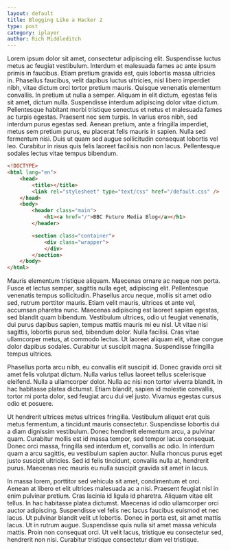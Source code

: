 ```yaml
---
layout: default
title: Blogging Like a Hacker 2
type: post
category: iplayer
author: Rich Middleditch
---
```


Lorem ipsum dolor sit amet, consectetur adipiscing elit. Suspendisse luctus metus ac feugiat vestibulum. Interdum et malesuada fames ac ante ipsum primis in faucibus. Etiam pretium gravida est, quis lobortis massa ultricies in. Phasellus faucibus, velit dapibus luctus ultricies, nisl libero imperdiet nibh, vitae dictum orci tortor pretium mauris. Quisque venenatis elementum convallis. In pretium ut nulla a semper. Aliquam in elit dictum, egestas felis sit amet, dictum nulla. Suspendisse interdum adipiscing dolor vitae dictum. Pellentesque habitant morbi tristique senectus et netus et malesuada fames ac turpis egestas. Praesent nec sem turpis. In varius eros nibh, sed interdum purus egestas sed. Aenean pretium, ante a fringilla imperdiet, metus sem pretium purus, eu placerat felis mauris in sapien. Nulla sed fermentum nisi. Duis ut quam sed augue sollicitudin consequat lobortis vel leo. Curabitur in risus quis felis laoreet facilisis non non lacus. Pellentesque sodales lectus vitae tempus bibendum.

```html
<!DOCTYPE>
<html lang="en">
    <head>
        <title></title>
        <link rel="stylesheet" type="text/css" href="/default.css" />
    </head>
    <body>
        <header class="main">
            <h1><a href="/">BBC Future Media Blog</a></h1>
        </header>

        <section class="container">
            <div class="wrapper">
            </div>
        </section>
    </body>
</html>
```

Mauris elementum tristique aliquam. Maecenas ornare ac neque non porta. Fusce et lectus semper, sagittis nulla eget, adipiscing elit. Pellentesque venenatis tempus sollicitudin. Phasellus arcu neque, mollis sit amet odio sed, rutrum porttitor mauris. Etiam velit mauris, ultrices et ante vel, accumsan pharetra nunc. Maecenas adipiscing est laoreet sapien egestas, sed blandit quam bibendum. Vestibulum ultrices, odio ut feugiat venenatis, dui purus dapibus sapien, tempus mattis mauris mi eu nisl. Ut vitae nisi sagittis, lobortis purus sed, bibendum dolor. Nulla facilisi. Cras vitae ullamcorper metus, at commodo lectus. Ut laoreet aliquam elit, vitae congue dolor dapibus sodales. Curabitur ut suscipit magna. Suspendisse fringilla tempus ultrices.

Phasellus porta arcu nibh, eu convallis elit suscipit id. Donec gravida orci sit amet felis volutpat dictum. Nulla varius tellus laoreet tellus scelerisque eleifend. Nulla a ullamcorper dolor. Nulla ac nisi non tortor viverra blandit. In hac habitasse platea dictumst. Etiam blandit, sapien id molestie convallis, tortor mi porta dolor, sed feugiat arcu dui vel justo. Vivamus egestas cursus odio et posuere.

Ut hendrerit ultrices metus ultrices fringilla. Vestibulum aliquet erat quis metus fermentum, a tincidunt mauris consectetur. Suspendisse lobortis dui a diam dignissim vestibulum. Donec hendrerit elementum arcu, a pulvinar quam. Curabitur mollis est id massa tempor, sed tempor lacus consequat. Donec orci massa, fringilla sed interdum et, convallis ac odio. In interdum quam a arcu sagittis, eu vestibulum sapien auctor. Nulla rhoncus purus eget justo suscipit ultricies. Sed id felis tincidunt, convallis nulla at, hendrerit purus. Maecenas nec mauris eu nulla suscipit gravida sit amet in lacus.

In massa lorem, porttitor sed vehicula sit amet, condimentum et orci. Aenean at libero et elit ultrices malesuada ac a nisi. Praesent feugiat nisl in enim pulvinar pretium. Cras lacinia id ligula id pharetra. Aliquam vitae elit tellus. In hac habitasse platea dictumst. Maecenas id odio ullamcorper orci auctor adipiscing. Suspendisse vel felis nec lacus faucibus euismod et nec lacus. Ut pulvinar blandit velit ut lobortis. Donec in porta est, sit amet mattis lacus. Ut in rutrum augue. Suspendisse quis nulla sit amet massa vehicula mattis. Proin non consequat orci. Ut velit lacus, tristique eu consectetur sed, hendrerit non nisi. Curabitur tristique consectetur diam vel tristique.
